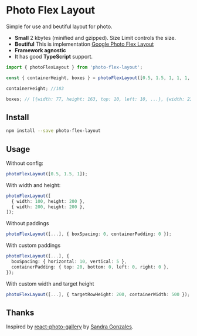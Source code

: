 # Photo Flex Layout

Simple for use and beutiful layout for photo.

- **Small** 2 kbytes (minified and gzipped). Size Limit controls the size.
- **Beutiful** This is implementation [Google Photo Flex Layout](https://medium.com/google-design/google-photos-45b714dfbed1)
- **Framework agnostic**
- It has good **TypeScript** support.

```typescript
import { photoFlexLayout } from 'photo-flex-layout';

const { containerHeight, boxes } = photoFlexLayout([0.5, 1.5, 1, 1, 1, 1, 1]);

containerHeight; //183

boxes; // [{width: 77, height: 163, top: 10, left: 10, ...}, {width: 230, height: 163, top: 10, left: 97, ...}, ...]
```

## Install

```bash
npm install --save photo-flex-layout
```

## Usage

Without config:

```typescript
photoFlexLayout([0.5, 1.5, 1]);
```

With width and height:

```typescript
photoFlexLayout([
  { width: 100, height: 200 },
  { width: 200, height: 200 },
]);
```

Without paddings

```typescript
photoFlexLayout([...], { boxSpacing: 0, containerPadding: 0 });
```

With custom paddings

```typescript
photoFlexLayout([...], {
  boxSpacing: { horizontal: 10, vertical: 5 },
  containerPadding: { top: 20, bottom: 0, left: 0, right: 0 },
});
```

With custom width and target height

```typescript
photoFlexLayout([...], { targetRowHeight: 200, containerWidth: 500 });
```

## Thanks

Inspired by [react-photo-gallery](https://github.com/neptunian/react-photo-gallery) by [Sandra Gonzales](https://github.com/neptunian).
